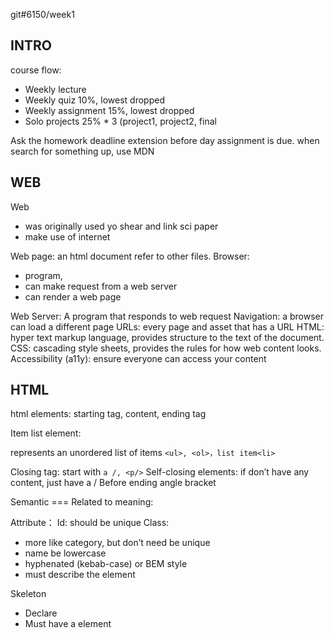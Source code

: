 git#6150/week1
## INTRO
course flow:
* Weekly lecture
* Weekly quiz 10%, lowest dropped
* Weekly assignment 15%, lowest dropped
* Solo projects 25% * 3 (project1, project2, final

Ask the homework deadline extension before day assignment is due.
when search for something up, use MDN 

## WEB
Web 
* was originally used yo shear and link sci paper
* make use of internet

Web page: an html document refer to other files.
Browser: 
* program,
* can make request from a web server 
* can render a web page

Web Server: A program that responds to web request
Navigation: a browser can load a different page
URLs: every page and asset that has a URL
HTML: hyper text markup language, provides structure to the text of the document.
CSS: cascading style sheets, provides the rules for how web content looks.
Accessibility (a11y): ensure everyone can access your content

## HTML
html elements: starting tag, content, ending tag

Item list element: 

represents an unordered list of items ```<ul>, <ol>，list item<li>```

Closing tag: start with `a /, <p/>`
Self-closing elements: if don’t have any content, just have a / Before ending angle bracket

Semantic === Related to meaning:

Attribute：
Id: should be unique
Class: 
* more like category, but don’t need be unique
* name be lowercase
* hyphenated (kebab-case) or BEM style
* must describe the element

Skeleton
* Declare <!DOCTYPE html>
* Must have a <html> element
